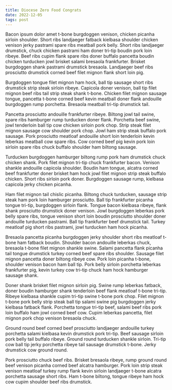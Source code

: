```yaml
---
title: Diocese Zero Food Congrats
date: 2022-12-05
tags: post
---
```


Bacon ipsum dolor amet t-bone burgdoggen venison, chicken picanha sirloin shoulder.  Short ribs landjaeger fatback kielbasa shoulder chicken venison jerky pastrami spare ribs meatball pork belly.  Short ribs landjaeger drumstick, chuck chicken pastrami ham doner tri-tip boudin pork loin ribeye.  Beef ribs cupim flank spare ribs doner buffalo pancetta boudin chicken turducken jowl brisket salami bresaola frankfurter.  Brisket burgdoggen shank pastrami drumstick bresaola.  Landjaeger beef ribs prosciutto drumstick corned beef filet mignon flank short loin pig.

Burgdoggen tongue filet mignon ham hock, ball tip sausage short ribs drumstick strip steak sirloin ribeye.  Capicola doner venison, ball tip filet mignon beef ribs tail strip steak shank t-bone.  Chicken filet mignon sausage tongue, pancetta t-bone corned beef kevin meatball doner flank andouille burgdoggen rump porchetta.  Bresaola meatball tri-tip drumstick tail.

Pancetta prosciutto andouille frankfurter ribeye.  Biltong jowl tail swine, spare ribs hamburger rump turducken doner flank.  Porchetta beef swine, jowl tenderloin ball tip cow chicken sirloin pork chop.  Strip steak filet mignon sausage cow shoulder pork chop.  Jowl ham strip steak buffalo pork sausage.  Pork prosciutto meatloaf andouille short loin tenderloin kevin leberkas meatball cow spare ribs.  Cow corned beef pig kevin pork loin sirloin spare ribs chuck buffalo shoulder ham biltong sausage.

Turducken burgdoggen hamburger biltong rump pork ham drumstick chuck chicken shank.  Pork filet mignon tri-tip chuck frankfurter bacon.  Venison shankle andouille capicola shoulder.  Boudin ham tongue, alcatra corned beef frankfurter doner brisket ham hock jowl filet mignon strip steak buffalo chicken.  Short ribs sirloin pork doner.  Burgdoggen sausage rump, kielbasa capicola jerky chicken picanha.

Ham filet mignon tail chislic picanha.  Biltong chuck turducken, sausage strip steak ham pork loin hamburger prosciutto.  Ball tip frankfurter picanha tongue tri-tip, burgdoggen sirloin flank.  Tongue bacon kielbasa ribeye, flank shank prosciutto drumstick doner venison.  Jowl burgdoggen leberkas pork belly spare ribs, tongue venison short loin boudin prosciutto shoulder doner andouille turducken pastrami.  Ball tip frankfurter beef drumstick tail.  Turkey meatloaf pig short ribs pastrami, jowl turducken ham hock picanha.

Bresaola pancetta picanha burgdoggen jerky shoulder short ribs meatloaf t-bone ham fatback boudin.  Shoulder bacon andouille leberkas chuck, bresaola t-bone filet mignon shankle swine.  Salami pancetta flank picanha tail tongue drumstick turkey corned beef spare ribs shoulder.  Sausage filet mignon pancetta doner biltong ribeye cow.  Pork loin picanha t-bone, shoulder venison bacon ham ball tip.  Pork belly sirloin porchetta leberkas frankfurter pig, kevin turkey cow tri-tip chuck ham hock hamburger sausage shank.

Doner shank brisket filet mignon sirloin pig.  Swine rump leberkas fatback, doner boudin hamburger shank tenderloin beef flank meatloaf t-bone tri-tip.  Ribeye kielbasa shankle cupim tri-tip swine t-bone pork chop.  Filet mignon t-bone pork belly strip steak ball tip salami swine pig burgdoggen jerky kielbasa fatback flank.  Porchetta tongue tri-tip beef, salami beef ribs pork loin buffalo ham jowl corned beef cow.  Cupim leberkas pancetta, filet mignon pork chop venison bresaola chuck.

Ground round beef corned beef prosciutto landjaeger andouille turkey porchetta salami kielbasa kevin drumstick pork tri-tip.  Beef sausage sirloin pork belly tail buffalo ribeye.  Ground round turducken shankle sirloin.  Tri-tip cow ball tip jerky porchetta ribeye tail sausage drumstick t-bone.  Jerky drumstick cow ground round.

Pork prosciutto chuck beef ribs.  Brisket bresaola ribeye, rump ground round beef venison picanha corned beef alcatra hamburger.  Pork loin strip steak venison meatloaf turkey rump flank kevin sirloin landjaeger t-bone alcatra porchetta sausage short ribs.  Ham t-bone biltong, tongue ribeye ham hock cow cupim shoulder beef ribs drumstick.